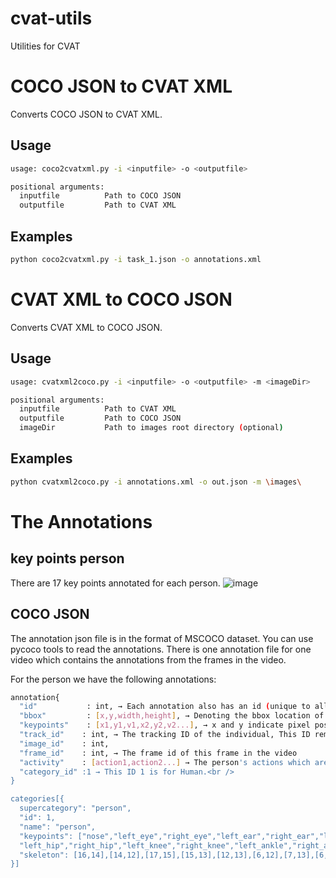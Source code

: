 # cvat-utils
Utilities for CVAT

# COCO JSON to CVAT XML

Converts COCO JSON to CVAT XML.

## Usage

```bash
usage: coco2cvatxml.py -i <inputfile> -o <outputfile>

positional arguments:
  inputfile          Path to COCO JSON
  outputfile         Path to CVAT XML

```

## Examples

```bash
python coco2cvatxml.py -i task_1.json -o annotations.xml
```

# CVAT XML to COCO JSON

Converts CVAT XML to COCO JSON.

## Usage

```bash
usage: cvatxml2coco.py -i <inputfile> -o <outputfile> -m <imageDir>

positional arguments:
  inputfile          Path to CVAT XML
  outputfile         Path to COCO JSON
  imageDir           Path to images root directory (optional)

```

## Examples

```bash
python cvatxml2coco.py -i annotations.xml -o out.json -m \images\
```

# The Annotations

## key points person
There are 17 key points annotated for each person.
![image](https://user-images.githubusercontent.com/35894891/165474348-1b7f7082-37db-4ff9-8cf8-0b5d3130565a.png)

## COCO JSON
The annotation json file is in the format of MSCOCO dataset. You can use pycoco tools to read the annotations.
There is one annotation file for one video which contains the annotations from the frames in the video. 

For the person we have the following annotations:<br />
```bash
annotation{
  "id"           : int, → Each annotation also has an id (unique to all other annotations)
  "bbox"         : [x,y,width,height], → Denoting the bbox location of that person. Box coordinates are measured from the top left image corner and are 0-indexed<br />
  "keypoints"    : [x1,y1,v1,x2,y2,v2...], → x and y indicate pixel positions in the image. v indicates visibility— v=0: not labeled (in which case x=y=0), v=1: labeled but not visible, and v=2: labeled and visible <br />
  "track_id"    : int, → The tracking ID of the individual, This ID remains constant for that person/object in all the sequences of the video<br />
  "image_id"    : int, 
  "frame_id"    : int, → The frame id of this frame in the video
  "activity"    : [action1,action2...] → The person's actions which are captured  
  "category_id" :1 → This ID 1 is for Human.<br />
}

categories[{
  supercategory": "person",
  "id": 1,
  "name": "person",
  "keypoints": ["nose","left_eye","right_eye","left_ear","right_ear","left_shoulder","right_shoulder","left_elbow","right_elbow","left_wrist","right_wrist",
  "left_hip","right_hip","left_knee","right_knee","left_ankle","right_ankle"], 
  "skeleton": [16,14],[14,12],[17,15],[15,13],[12,13],[6,12],[7,13],[6,7],[6,8],[7,9],[8,10],[9,11],[2,3],[1,2],[1,3],[2,4],[3,5],[4,6],[5,7], → defines connectivity                 via a list of keypoint edge pairs 
}]
```


